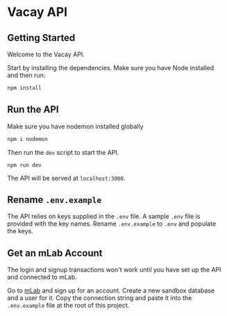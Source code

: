 # Vacay API

## Getting Started

Welcome to the Vacay API.

Start by installing the dependencies. Make sure you have Node installed and then run:

```bash
npm install
```

## Run the API

Make sure you have nodemon installed globally

```bash
npm i nodemon
```

Then run the `dev` script to start the API.

```
npm run dev
```

The API will be served at `localhost:3000`.

## Rename `.env.example`

The API relies on keys supplied in the `.env` file. A sample `.env` file is provided with the key names. Rename `.env.example` to `.env` and populate the keys.

## Get an mLab Account

The login and signup transactions won't work until you have set up the API and connected to mLab.

Go to [mLab](https://mlab.com) and sign up for an account. Create a new sandbox database and a user for it. Copy the connection string and paste it into the `.env.example` file at the root of this project.
